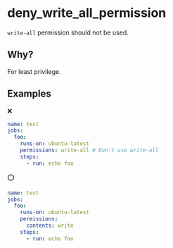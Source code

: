 # deny_write_all_permission

`write-all` permission should not be used.

## Why?

For least privilege.

## Examples

:x:

```yaml
name: test
jobs:
  foo:
    runs-on: ubuntu-latest
    permissions: write-all # Don't use write-all
    steps:
      - run: echo foo
```

:o:

```yaml
name: test
jobs:
  foo:
    runs-on: ubuntu-latest
    permissions:
      contents: write
    steps:
      - run: echo foo
```
